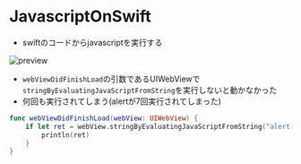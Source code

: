 # JavascriptOnSwift

- swiftのコードからjavascriptを実行する

![preview](https://i.gyazo.com/89ec84f82599952a1276692fdcba8a78.gif)

- `webViewDidFinishLoad`の引数であるUIWebViewで`stringByEvaluatingJavaScriptFromString`を実行しないと動かなかった
- 何回も実行されてしまう(alertが7回実行されてしまった)

```swift
func webViewDidFinishLoad(webView: UIWebView) {
    if let ret = webView.stringByEvaluatingJavaScriptFromString("alert('swiftからアラートを実行')") {
        println(ret)
    }
}
```
